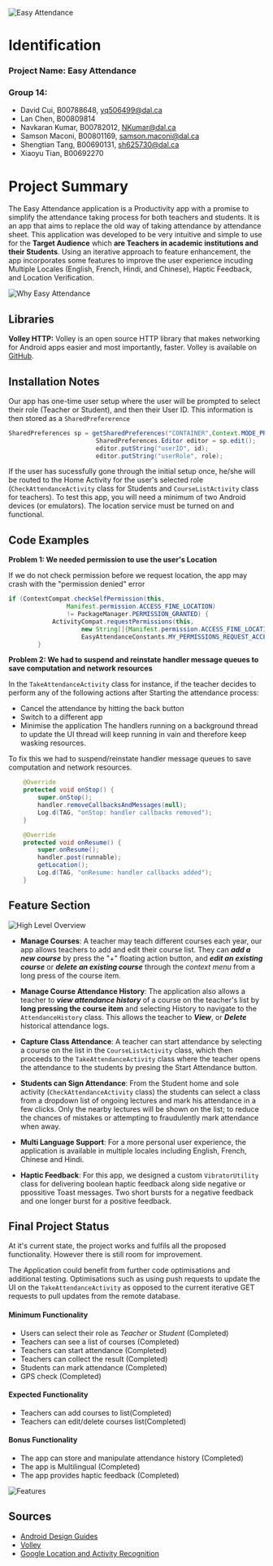 
![Easy Attendance](readme_images/logo.png)

# Identification
### Project Name: Easy Attendance
### Group 14:
- David Cui, B00788648, yq506499@dal.ca
- Lan Chen, B00809814
- Navkaran Kumar, B00782012, NKumar@dal.ca
- Samson Maconi, B00801169, samson.maconi@dal.ca
- Shengtian Tang, B00690131, sh625730@dal.ca
- Xiaoyu Tian, B00692270


# Project Summary
The Easy Attendance application is a Productivity app with a promise to simplify the attendance taking process for both teachers and students. It is an app that aims to replace the old way of taking attendance by attendance sheet. This application was developed to be very intuitive and simple to use for the **Target Audience** which **are Teachers in academic institutions and their Students**. Using an iterative approach to feature enhancement, the app incorporates some features to improve the user experience incuding Multiple Locales (English, French, Hindi, and Chinese), Haptic Feedback, and Location Verification.

![Why Easy Attendance](readme_images/why.png)


## Libraries
**Volley HTTP:** Volley is an open source HTTP library that makes networking for Android apps easier and most importantly, faster. Volley is available on [GitHub](https://github.com/google/volley).

## Installation Notes
Our app has one-time user setup where the user will be prompted to select their role (Teacher or Student), and then their User ID. This information is then stored as a `SharedPrefererence`
```java
SharedPreferences sp = getSharedPreferences("CONTAINER",Context.MODE_PRIVATE);
                        SharedPreferences.Editor editor = sp.edit();
                        editor.putString("userID", id);
                        editor.putString("userRole", role);
```
If the user has sucessfully gone through the initial setup once, he/she will be routed to the Home Activity for the user's selected role (`CheckAttendanceActivity` class for Students and `CourseListActivity` class for teachers). To test this app, you will need a minimum of two Android devices (or emulators). The location service must be turned on and functional.

## Code Examples
**Problem 1: We needed permission to use the user's Location**

If we do not check permission before we request location, the app may crash with the "permission denied" error

```java
if (ContextCompat.checkSelfPermission(this,
                Manifest.permission.ACCESS_FINE_LOCATION)
                != PackageManager.PERMISSION_GRANTED) {
            ActivityCompat.requestPermissions(this,
                    new String[]{Manifest.permission.ACCESS_FINE_LOCATION},
                    EasyAttendanceConstants.MY_PERMISSIONS_REQUEST_ACCESS_FINE_LOCATION);
        }
```

**Problem 2: We had to suspend and reinstate handler message queues to save computation and network resources**

In the `TakeAttendanceActivity` class for instance, if the teacher decides to perform any of the following actions after Starting the attendance process:
- Cancel the attendance by hitting the back button 
- Switch to a different app
- Minimise the application
The handlers running on a background thread to update the UI thread will keep running in vain and therefore keep wasking resources.

To fix this we had to suspend/reinstate handler message queues to save computation and network resources.

```java
    @Override
    protected void onStop() {
        super.onStop();
        handler.removeCallbacksAndMessages(null);
        Log.d(TAG, "onStop: handler callbacks removed");
    }

    @Override
    protected void onResume() {
        super.onResume();
        handler.post(runnable);
        getLocation();
        Log.d(TAG, "onResume: handler callbacks added");
    }
```

## Feature Section
![High Level Overview](readme_images/high_level.png)
- **Manage Courses**: A teacher may teach different courses each year, our app allows teachers to add and edit their course list. They can ***add a new course*** by press the "+" floating action button, and ***edit an existing course*** or ***delete an existing course*** through the *context menu* from a long press of the course item.
- **Manage Course Attendance History**: The application also allows a teacher to ***view attendance history*** of a course on the teacher's list by **long pressing the course item** and selecting History to navigate to the `AttendanceHistory` class. This allows the teacher to ***View***, or ***Delete*** historical attendance logs.
- **Capture Class Attendance**: A teacher can start attendance by selecting a course on the list in the `CourseListActivity` class, which then proceeds to the `TakeAttendanceActivity` class where the teacher opens the attendance to the students by presing the Start Attendance button. 

- **Students can Sign Attendance**: From the Student home and sole  activity (`CheckAttendanceActivity` class) the students can select a class from a dropdown list of ongoing lectures and mark his attendance in a few clicks. Only the nearby lectures will be shown on the list; to reduce the chances of mistakes or attempting to fraudulently mark attendance when away.

- **Multi Language Support**: For a more personal user experience, the application is available in multiple locales including English, French, Chinese and Hindi.

- **Haptic Feedback**: For this app, we designed a custom `VibratorUtility` class for delivering boolean haptic feedback along side negative or ppossitive Toast messages. Two short bursts for a negative feedback and one longer burst for a positive feedback.

## Final Project Status
At it's current state, the project works and fulfils all the proposed functionality. However there is still room for improvement.

The Application could benefit from further code optimisations and additional testing. Optimisations such as using push requests to update the UI on the `TakeAttendanceActivity` as opposed to the current iterative GET requests to pull updates from the remote database.


#### Minimum Functionality
- Users can select their role as *Teacher* or *Student* (Completed)
- Teachers can see a list of courses (Completed)
- Teachers can start attendance (Completed)
- Teachers can collect the result (Completed)
- Students can mark attendance (Completed)
- GPS check (Completed)

#### Expected Functionality
- Teachers can add courses to list(Completed)
- Teachers can edit/delete courses list(Completed)

#### Bonus Functionality
- The app can store and manipulate attendance history (Completed)
- The app is Multilingual (Completed)
- The app provides haptic feedback (Completed)

![Features](readme_images/features.png)

## Sources

- [Android Design Guides](https://developer.android.com/design/)
- [Volley](https://github.com/google/volley)
- [Google Location and Activity Recognition](https://developers.google.com/android/guides/setup)
